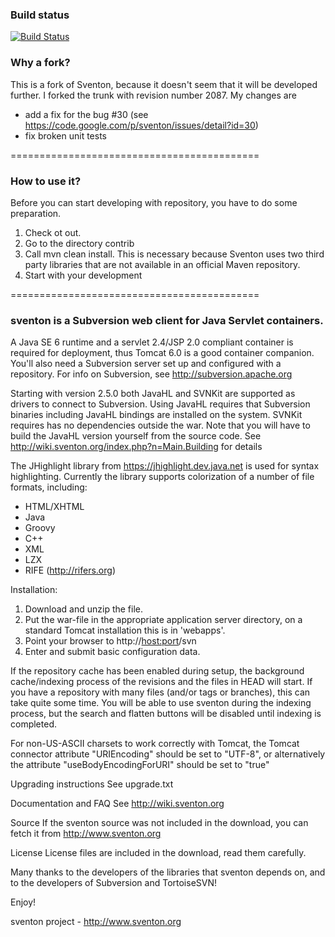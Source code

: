 ### Build status
[![Build Status](https://travis-ci.org/skosmalla/sventon.png?branch=master)](https://travis-ci.org/skosmalla/sventon)

### Why a fork?


This is a fork of Sventon, because it doesn't seem that it will be developed further. I forked the trunk with revision number 2087. My changes are 
* add a fix for the bug #30 (see https://code.google.com/p/sventon/issues/detail?id=30)
* fix broken unit tests

===========================================
### How to use it?

Before you can start developing with repository, you have to do some preparation.
1. Check ot out.
2. Go to the directory contrib
3. Call mvn clean install. This is necessary because Sventon uses two third party libraries that are not available in an official Maven repository.
4. Start with your development

===========================================

### sventon is a Subversion web client for Java Servlet containers.

A Java SE 6 runtime and a servlet 2.4/JSP 2.0 compliant container is
required for deployment, thus Tomcat 6.0 is a good container companion.
You'll also need a Subversion server set up and configured with a
repository. For info on Subversion, see http://subversion.apache.org

Starting with version 2.5.0 both JavaHL and SVNKit are supported as drivers to
connect to Subversion. Using JavaHL requires that Subversion binaries including
JavaHL bindings are installed on the system. SVNKit requires has no dependencies
outside the war. Note that you will have to build the JavaHL version yourself
from the source code. See http://wiki.sventon.org/index.php?n=Main.Building
for details

The JHighlight library from https://jhighlight.dev.java.net is used for
syntax highlighting.
Currently the library supports colorization of a number of file formats, including:
* HTML/XHTML
* Java
* Groovy
* C++
* XML
* LZX
* RIFE (http://rifers.org)

Installation:
1. Download and unzip the file. 
2. Put the war-file in the appropriate application server directory,
   on a standard Tomcat installation this is in 'webapps'.
3. Point your browser to http://<host:port>/svn
4. Enter and submit basic configuration data.

If the repository cache has been enabled during setup, the background
cache/indexing process of the revisions and the files in HEAD will start.
If you have a repository with many files (and/or tags or branches),
this can take quite some time. You will be able to use sventon during the
indexing process, but the search and flatten buttons will be disabled until
indexing is completed.

For non-US-ASCII charsets to work correctly with Tomcat, the Tomcat connector
attribute "URIEncoding" should be set to "UTF-8", or alternatively the attribute 
"useBodyEncodingForURI" should be set to "true"

Upgrading instructions
See upgrade.txt

Documentation and FAQ
See http://wiki.sventon.org

Source
If the sventon source was not included in the download, you can fetch it
from http://www.sventon.org

License
License files are included in the download, read them carefully.

Many thanks to the developers of the libraries that sventon depends on,
and to the developers of Subversion and TortoiseSVN!

Enjoy!

sventon project - http://www.sventon.org
